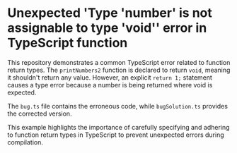 # Unexpected 'Type 'number' is not assignable to type 'void'' error in TypeScript function

This repository demonstrates a common TypeScript error related to function return types.  The `printNumbers2` function is declared to return `void`, meaning it shouldn't return any value. However, an explicit `return 1;` statement causes a type error because a number is being returned where void is expected.

The `bug.ts` file contains the erroneous code, while `bugSolution.ts` provides the corrected version.

This example highlights the importance of carefully specifying and adhering to function return types in TypeScript to prevent unexpected errors during compilation.